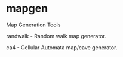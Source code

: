# mapgen

Map Generation Tools

randwalk - Random walk map generator.

ca4      - Cellular Automata map/cave generator.
